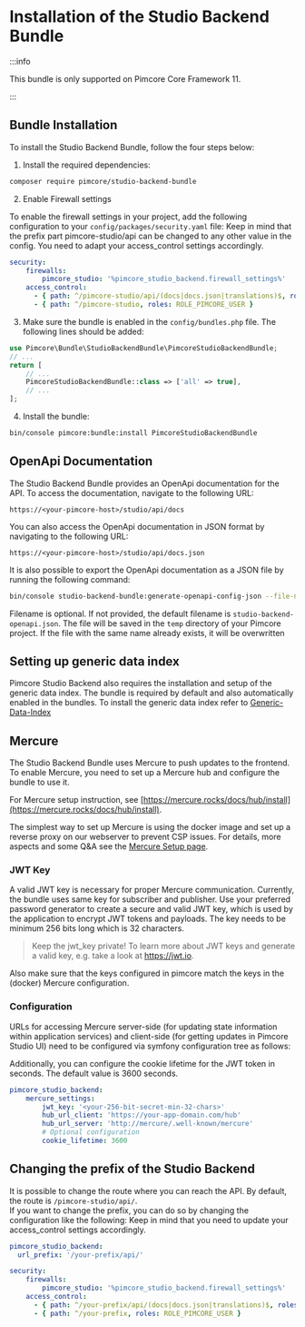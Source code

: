 # Installation of the Studio Backend Bundle

:::info

 This bundle is only supported on Pimcore Core Framework 11.

:::

## Bundle Installation

To install the Studio Backend Bundle, follow the four steps below:


1) Install the required dependencies:

```bash
composer require pimcore/studio-backend-bundle
```

2) Enable Firewall settings

To enable the firewall settings in your project, add the following configuration to your `config/packages/security.yaml` file:
Keep in mind that the prefix part pimcore-studio/api can be changed to any other value in the config.
You need to adapt your access_control settings accordingly.
```yaml
security:
    firewalls: 
        pimcore_studio: '%pimcore_studio_backend.firewall_settings%'
    access_control:
      - { path: ^/pimcore-studio/api/(docs|docs.json|translations)$, roles: PUBLIC_ACCESS }
      - { path: ^/pimcore-studio, roles: ROLE_PIMCORE_USER }
```

3) Make sure the bundle is enabled in the `config/bundles.php` file. The following lines should be added:

```php
use Pimcore\Bundle\StudioBackendBundle\PimcoreStudioBackendBundle;
// ...
return [
    // ...
    PimcoreStudioBackendBundle::class => ['all' => true],
    // ...
];  
```

4) Install the bundle:

```bash
bin/console pimcore:bundle:install PimcoreStudioBackendBundle
```

## OpenApi Documentation

The Studio Backend Bundle provides an OpenApi documentation for the API. To access the documentation, navigate to the following URL:

```
https://<your-pimcore-host>/studio/api/docs
```

You can also access the OpenApi documentation in JSON format by navigating to the following URL:
```
https://<your-pimcore-host>/studio/api/docs.json
```

It is also possible to export the OpenApi documentation as a JSON file by running the following command:
```bash
bin/console studio-backend-bundle:generate-openapi-config-json --file-name=<your-file-name>.json
```
Filename is optional. If not provided, the default filename is `studio-backend-openapi.json`. 
The file will be saved in the `temp` directory of your Pimcore project. If the file with the same name already exists, it will be overwritten

## Setting up generic data index
Pimcore Studio Backend also requires the installation and setup of the generic data index. 
The bundle is required by default and also automatically enabled in the bundles.
To install the generic data index refer to [Generic-Data-Index](https://github.com/pimcore/generic-data-index-bundle?tab=readme-ov-file)

## Mercure

The Studio Backend Bundle uses Mercure to push updates to the frontend. To enable Mercure, you need to set up a 
Mercure hub and configure the bundle to use it.

For Mercure setup instruction, see [https://mercure.rocks/docs/hub/install](https://mercure.rocks/docs/hub/install).

The simplest way to set up Mercure is using the docker image and set up a reverse proxy on our webserver to prevent CSP issues.
For details, more aspects and some Q&A see the [Mercure Setup page](./02_Mercure_Setup.md).

### JWT Key
A valid JWT key is necessary for proper Mercure communication. Currently, the bundle uses same key for subscriber and publisher.
Use your preferred password generator to create a secure and valid JWT key, which is used by the application to encrypt JWT tokens and payloads.
The key needs to be minimum 256 bits long which is 32 characters.

> Keep the jwt_key private!
> To learn more about JWT keys and generate a valid key, e.g. take a look at https://jwt.io.

Also make sure that the keys configured in pimcore match the keys in the (docker) Mercure configuration.

### Configuration

URLs for accessing Mercure server-side (for updating state information within application
services) and client-side (for getting updates in Pimcore Studio UI) need to be configured via symfony configuration
tree as follows:

Additionally, you can configure the cookie lifetime for the JWT token in seconds. The default value is 3600 seconds.

```yaml
pimcore_studio_backend:
    mercure_settings:
        jwt_key: '<your-256-bit-secret-min-32-chars>'
        hub_url_client: 'https://your-app-domain.com/hub'
        hub_url_server: 'http://mercure/.well-known/mercure'
        # Optional configuration
        cookie_lifetime: 3600
```

## Changing the prefix of the Studio Backend
It is possible to change the route where you can reach the API. By default, the route is `/pimcore-studio/api/`.  
If you want to change the prefix, you can do so by changing the configuration like the following:
Keep in mind that you need to update your access_control settings accordingly.
```yaml
pimcore_studio_backend:
  url_prefix: '/your-prefix/api/'
```

```yaml
security:
    firewalls: 
        pimcore_studio: '%pimcore_studio_backend.firewall_settings%'
    access_control:
      - { path: ^/your-prefix/api/(docs|docs.json|translations)$, roles: PUBLIC_ACCESS }
      - { path: ^/your-prefix, roles: ROLE_PIMCORE_USER }
```
